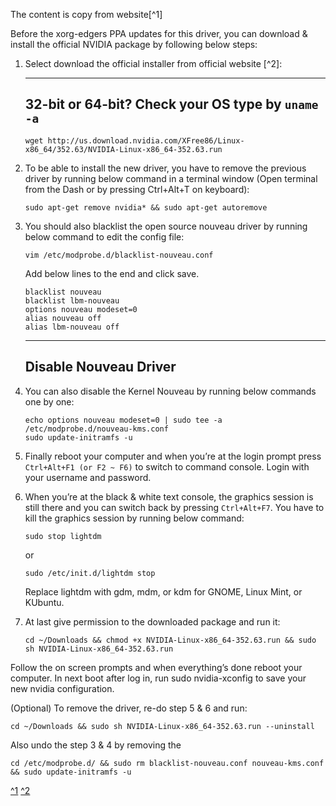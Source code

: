 The content is copy from website[^1]

Before the xorg-edgers PPA updates for this driver, you can download & install the official NVIDIA package by following below steps:

1. Select download the official installer from official website [^2]:

	---
	32-bit or 64-bit? Check your OS type by `uname -a`
	---
	
	```
	wget http://us.download.nvidia.com/XFree86/Linux-x86_64/352.63/NVIDIA-Linux-x86_64-352.63.run
	```

2. To be able to install the new driver, you have to remove the previous driver by running below command in a terminal window (Open terminal from the Dash or by pressing Ctrl+Alt+T on keyboard):
	```
	sudo apt-get remove nvidia* && sudo apt-get autoremove
	```

3. You should also blacklist the open source nouveau driver by running below command to edit the config file:
	```
	vim /etc/modprobe.d/blacklist-nouveau.conf
	```
	Add below lines to the end and click save.
	```
	blacklist nouveau
	blacklist lbm-nouveau
	options nouveau modeset=0
	alias nouveau off
	alias lbm-nouveau off
	```
	---
	Disable Nouveau Driver
	---

4. You can also disable the Kernel Nouveau by running below commands one by one:
	```
	echo options nouveau modeset=0 | sudo tee -a /etc/modprobe.d/nouveau-kms.conf
	sudo update-initramfs -u
	```

5. Finally reboot your computer and when you’re at the login prompt press `Ctrl+Alt+F1 (or F2 ~ F6)` to switch to command console. Login with your username and password.

6. When you’re at the black & white text console, the graphics session is still there and you can switch back by pressing `Ctrl+Alt+F7`. You have to kill the graphics session by running below command:
	```
	sudo stop lightdm
	```
	or 
	```
	sudo /etc/init.d/lightdm stop
	```
	Replace lightdm with gdm, mdm, or kdm for GNOME, Linux Mint, or KUbuntu.

7. At last give permission to the downloaded package and run it:
	```
	cd ~/Downloads && chmod +x NVIDIA-Linux-x86_64-352.63.run && sudo sh NVIDIA-Linux-x86_64-352.63.run
	```

Follow the on screen prompts and when everything’s done reboot your computer. In next boot after log in, run sudo nvidia-xconfig to save your new nvidia configuration.

(Optional) To remove the driver, re-do step 5 & 6 and run:
```
cd ~/Downloads && sudo sh NVIDIA-Linux-x86_64-352.63.run --uninstall
```
Also undo the step 3 & 4 by removing the
```
cd /etc/modprobe.d/ && sudo rm blacklist-nouveau.conf nouveau-kms.conf && sudo update-initramfs -u
```

[^1](http://ubuntuhandbook.org/index.php/2015/01/install-nvidia-346-35-ubuntu-1404/)
[^2](http://www.nvidia.com/download/driverResults.aspx/95159/en-us)
